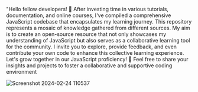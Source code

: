 "Hello fellow developers! 👋 After investing time in various tutorials, documentation, and online courses, I've compiled a comprehensive JavaScript codebase that encapsulates my learning journey. This repository represents a mosaic of knowledge gathered from different sources. My aim is to create an open-source resource that not only showcases my understanding of JavaScript but also serves as a collaborative learning tool for the community. I invite you to explore, provide feedback, and even contribute your own code to enhance this collective learning experience. Let's grow together in our JavaScript proficiency! 🚀 Feel free to share your insights and projects to foster a collaborative and supportive coding environment


![Screenshot 2024-02-24 110537](https://github.com/pinak22dhir/JAVASCRIPT-tutorials/assets/122675390/87c2eb9b-8894-451e-8dc4-f7b1261b85ea)
